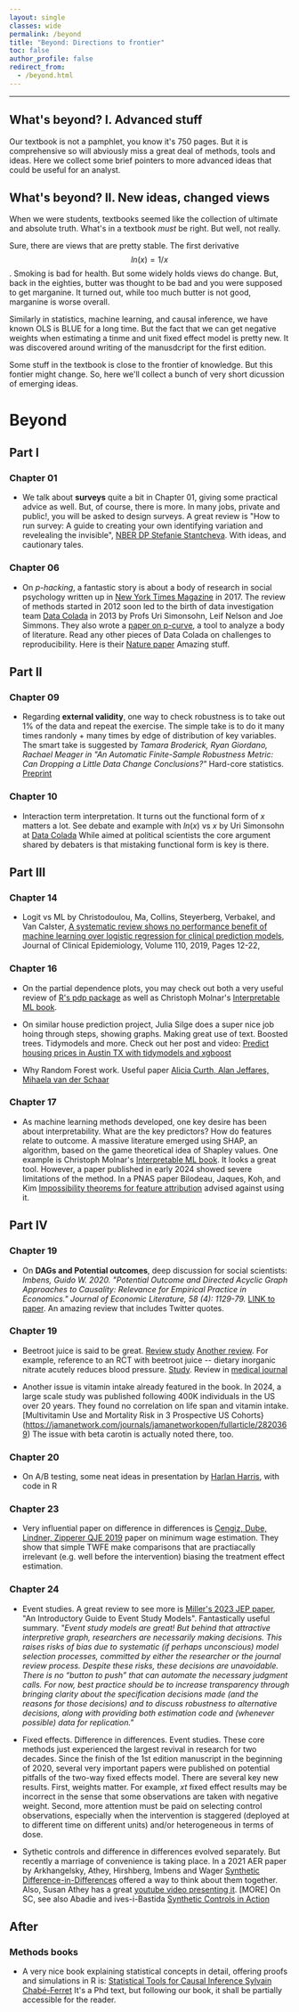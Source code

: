 ```yaml
---
layout: single
classes: wide
permalink: /beyond
title: "Beyond: Directions to frontier"
toc: false
author_profile: false
redirect_from:
  - /beyond.html
---
```

___



## What's beyond? I. Advanced stuff

Our textbook is not a pamphlet, you know it's 750 pages. But it is comprehensive so will abviously miss a great deal of methods, tools and ideas. Here we collect some brief pointers to more advanced ideas that could be useful for an analyst. 


## What's beyond? II.  New ideas, changed views 

When we were students, textbooks seemed like the collection of ultimate and absolute truth. What's in a textbook *must* be right. But well, not really. 

Sure, there are views that are pretty stable. The first derivative $$ ln(x)=1/x$$. Smoking is bad for health. But some widely holds views do change. But, back in the eighties, butter was thought to be bad and you were supposed to get marganine. It turned out, while too much butter is not good, marganine is worse overall. 

Similarly in statistics, machine learning, and causal inference, we have known OLS is BLUE for a long time. But the fact that we can get negative weights when estimating a tinme and unit fixed effect model is pretty new. It was discovered around writing of the manusdcript for the first edition. 

Some stuff in the textbook is close to the frontier of knowledge. But this fontier might change. So, here we'll collect a bunch of very short dicussion of emerging ideas. 

# Beyond

## Part I

### Chapter 01

* We talk about **surveys** quite a bit in Chapter 01, giving some practical advice as well. But, of course, there is more. In many jobs, private and public!, you will be asked to design surveys. A great review is "How to run survey: A guide to creating your own identifying variation and revelealing the invisible", [NBER DP Stefanie Stantcheva](https://www.nber.org/system/files/working_papers/w30527/w30527.pdf). With ideas, and cautionary tales. 


### Chapter 06

* On *p-hacking*, a fantastic story is about a body of research in social psychology written up in [New York Times Magazine](https://www.nytimes.com/2017/10/18/magazine/when-the-revolution-came-for-amy-cuddy.html) in 2017. The review of methods started in 2012 soon led to the birth of data investigation team [Data Colada](https://datacolada.org/about) in 2013 by Profs Uri Simonsohn, Leif Nelson and Joe Simmons. They also wrote a [paper on p-curve](http://urisohn.com/sohn_files/wp/wordpress/wp-content/uploads/2019/01/pcp2-P-curve-2-published-.pdf), a tool to analyze a body of literature. Read any other pieces of Data Colada on challenges to reproducibility. Here is their [Nature paper](https://www.nature.com/articles/s41562-016-0021) Amazing stuff. 

## Part II

### Chapter 09

* Regarding **external validity**, one way to check robustness is to take out 1% of the data and repeat the exercise. The simple take is to do it many times randonly + many times by edge of distribution of key variables. The smart take is suggested by *Tamara Broderick, Ryan Giordano, Rachael Meager in "An Automatic Finite-Sample Robustness Metric: Can Dropping a Little Data Change Conclusions?"* Hard-core statistics. [Preprint](https://arxiv.org/abs/2011.14999)

### Chapter 10

* Interaction term interpretation. It turns out the functional form of $x$ matters a lot. See debate and example with $ln(x)$ vs $x$ by Uri Simonsohn at [Data Colada](https://datacolada.org/123) While aimed at political scientists the core argument shared by debaters is that mistaking functional form is key is there.


## Part III

### Chapter 14

* Logit vs ML by  Christodoulou, Ma, Collins, Steyerberg, Verbakel, and Van Calster, [A systematic review shows no performance benefit of machine learning over logistic regression for clinical prediction models](), Journal of Clinical Epidemiology, Volume 110, 2019, Pages 12-22,


### Chapter 16

* On the partial dependence plots, you may check out both a very useful review of [ R's pdp package](https://bgreenwell.github.io/pdp/articles/pdp.html) as well as Christoph Molnar's [Interpretable ML book](https://christophm.github.io/interpretable-ml-book/pdp.html).

* On similar house prediction project, Julia Silge does a super nice job hoing through steps, showing graphs. Making great use of text. Boosted trees. Tidymodels and more. Check out her post and video: [Predict housing prices in Austin TX with tidymodels and xgboost](https://juliasilge.com/blog/austin-housing/)

* Why Random Forest work. Useful paper [Alicia Curth, Alan Jeffares, Mihaela van der Schaar](https://arxiv.org/abs/2402.01502)

### Chapter 17

* As machine learning methods developed, one key desire has been about interpretability. What are the key predictors? How do features relate to outcome. A massive literature emerged using SHAP, an algorithm, based on the game theoretical idea of Shapley values. One example is Christoph Molnar's [Interpretable ML book](https://christophm.github.io/interpretable-ml-book). It looks a great tool. However, a paper published in early 2024 showed severe limitations of the method. In a PNAS paper Bilodeau, Jaques, Koh, and Kim [Impossibility theorems for feature attribution](https://www.pnas.org/doi/10.1073/pnas.2304406120) advised against using it.



## Part IV

### Chapter 19

* On **DAGs and Potential outcomes**, deep discussion for social scientists: *Imbens, Guido W. 2020. "Potential Outcome and Directed Acyclic Graph Approaches to Causality: Relevance for Empirical Practice in Economics." Journal of Economic Literature, 58 (4): 1129-79.* [LINK to paper](https://www.aeaweb.org/articles?id=10.1257/jel.20191597). An amazing review that includes Twitter quotes. 

### Chapter 19

* Beetroot juice is said to be great. [Review study](https://www.healthline.com/health/food-nutrition/beetroot-juice-benefits#Overview) [Another review](https://www.medicalnewstoday.com/articles/324898). For example, reference to an RCT with beetroot juice -- dietary inorganic nitrate acutely reduces blood pressure. [Study](https://www.ahajournals.org/doi/10.1161/HYPERTENSIONAHA.114.04675). Review in [medical journal](https://www.ncbi.nlm.nih.gov/pmc/articles/PMC4425174/)

* Another issue is vitamin intake already featured in the book. In 2024, a large scale study was published following 400K individuals in the US over 20 years. They found no correlation on life span and vitamin intake. [Multivitamin Use and Mortality Risk in 3 Prospective US Cohorts}(https://jamanetwork.com/journals/jamanetworkopen/fullarticle/2820369) The issue with beta carotin is actually noted there, too. 


### Chapter 20

* On A/B testing, some neat ideas in presentation by [Harlan Harris](https://www.harlan.harris.name/2022/08/communicating-a-b-test-results-for-conversion-rates-with-ratios-and-uncertainty-intervals/?utm_campaign=Data_Elixir&utm_source=Data_Elixir_403/), with code in R

### Chapter 23

* Very influential paper on difference in differences is [Cengiz, Dube, Lindner, Zipperer QJE 2019](https://academic.oup.com/qje/article/134/3/1405/5484905) paper on minimum wage estimation. They show that simple TWFE make comparisons that are practiacally irrelevant (e.g. well before the intervention) biasing the treatment effect estimation. 

### Chapter 24

* Event studies. A great review to see more is [Miller's 2023 JEP paper](https://pubs.aeaweb.org/doi/pdfplus/10.1257/jep.37.2.203), "An Introductory Guide to Event Study Models". Fantastically useful summary. *"Event study models are great! But behind that attractive interpretive graph, researchers are necessarily making decisions. This raises risks of bias due to systematic (if perhaps unconscious) model selection processes, committed by either the researcher or the journal review process. Despite these risks, these decisions are  unavoidable. There is no “button to push” that can automate the necessary judgment calls. For now, best practice should be to increase transparency through bringing clarity about the specification decisions made (and the reasons for those decisions) and to discuss robustness to alternative decisions, along with providing 
both estimation code and (whenever possible) data for replication."*

* Fixed effects. Difference in differences. Event studies. These core methods just experienced the largest revival in research for two decades. Since the finish of the 1st edition manuscript in the beginning of 2020, several very important papers were published on potential pitfalls of the two-way fixed effects model. There are several key new results. First, weights matter. For example, $xt$ fixed effect results may be incorrect in the sense that some observations are taken with negative weight. Second, more attention must be paid on selecting control observations, especially when the intervention is staggered (deployed at to different time on different units) and/or heterogeneous in terms of dose. 

* Sythetic controls and difference in differences evolved separately. But recently a marriage of convenience is taking place. In a 2021 AER paper by Arkhangelsky, Athey, Hirshberg, Imbens and Wager [Synthetic Difference-in-Differences](https://www.aeaweb.org/articles?id=10.1257/aer.20190159) offered a way to think about them together. Also, Susan Athey has a great [youtube video presenting it](https://www.youtube.com/watch?v=r2DzGAigTl4). [MORE] On SC, see also  Abadie and  ives-i-Bastida [Synthetic Controls in Action](https://arxiv.org/pdf/2203.06279.pdf)

## After

### Methods books

* A very nice book explaining statistical concepts in detail, offering proofs and simulations in R is: [Statistical Tools for Causal Inference Sylvain Chabé-Ferret](https://chabefer.github.io/STCI/index.html) It's a Phd text, but following our book, it shall be partially accessible for the reader. 